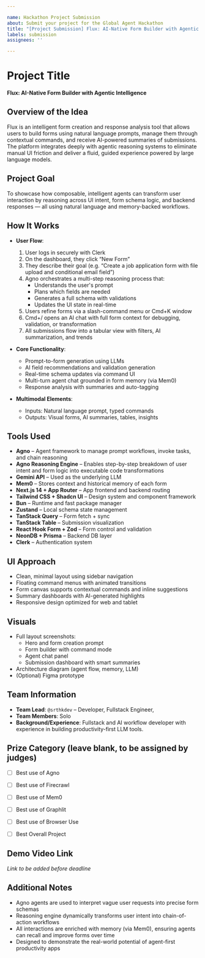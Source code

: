 ```yaml
---

name: Hackathon Project Submission
about: Submit your project for the Global Agent Hackathon
title: "[Project Submission] Flux: AI-Native Form Builder with Agentic Intelligence"
labels: submission
assignees: ''

---
```


# Project Title

**Flux: AI-Native Form Builder with Agentic Intelligence**

## Overview of the Idea

Flux is an intelligent form creation and response analysis tool that allows users to build forms using natural language prompts, manage them through contextual commands, and receive AI-powered summaries of submissions. The platform integrates deeply with agentic reasoning systems to eliminate manual UI friction and deliver a fluid, guided experience powered by large language models.

## Project Goal

To showcase how composable, intelligent agents can transform user interaction by reasoning across UI intent, form schema logic, and backend responses — all using natural language and memory-backed workflows.

## How It Works

- **User Flow**:

  1. User logs in securely with Clerk
  2. On the dashboard, they click “New Form”
  3. They describe their goal (e.g. “Create a job application form with file upload and conditional email field”)
  4. Agno orchestrates a multi-step reasoning process that:
     - Understands the user's prompt
     - Plans which fields are needed
     - Generates a full schema with validations
     - Updates the UI state in real-time
  5. Users refine forms via a slash-command menu or Cmd+K window
  6. Cmd+/ opens an AI chat with full form context for debugging, validation, or transformation
  7. All submissions flow into a tabular view with filters, AI summarization, and trends

- **Core Functionality**:

  - Prompt-to-form generation using LLMs
  - AI field recommendations and validation generation
  - Real-time schema updates via command UI
  - Multi-turn agent chat grounded in form memory (via Mem0)
  - Response analysis with summaries and auto-tagging

- **Multimodal Elements**:

  - Inputs: Natural language prompt, typed commands
  - Outputs: Visual forms, AI summaries, tables, insights

## Tools Used

- **Agno** – Agent framework to manage prompt workflows, invoke tasks, and chain reasoning
- **Agno Reasoning Engine** – Enables step-by-step breakdown of user intent and form logic into executable code transformations
- **Gemini API** – Used as the underlying LLM
- **Mem0** – Stores context and historical memory of each form
- **Next.js 14 + App Router** – App frontend and backend routing
- **Tailwind CSS + Shadcn UI** – Design system and component framework
- **Bun** – Runtime and fast package manager
- **Zustand** – Local schema state management
- **TanStack Query** – Form fetch + sync
- **TanStack Table** – Submission visualization
- **React Hook Form + Zod** – Form control and validation
- **NeonDB + Prisma** – Backend DB layer
- **Clerk** – Authentication system

## UI Approach

- Clean, minimal layout using sidebar navigation
- Floating command menus with animated transitions
- Form canvas supports contextual commands and inline suggestions
- Summary dashboards with AI-generated highlights
- Responsive design optimized for web and tablet

## Visuals

- Full layout screenshots:
  - Hero and form creation prompt
  - Form builder with command mode
  - Agent chat panel
  - Submission dashboard with smart summaries
- Architecture diagram (agent flow, memory, LLM)
- (Optional) Figma prototype

## Team Information

- **Team Lead**: `@srthkdev` – Developer, Fullstack Engineer, 
- **Team Members**: Solo
- **Background/Experience**: Fullstack and AI workflow developer with experience in building productivity-first LLM tools.

## Prize Category (leave blank, to be assigned by judges)
- [ ] Best use of Agno
- [ ] Best use of Firecrawl
- [ ] Best use of Mem0
- [ ] Best use of Graphlit
- [ ] Best use of Browser Use
- [ ] Best Overall Project


## Demo Video Link

*Link to be added before deadline*

## Additional Notes

- Agno agents are used to interpret vague user requests into precise form schemas
- Reasoning engine dynamically transforms user intent into chain-of-action workflows
- All interactions are enriched with memory (via Mem0), ensuring agents can recall and improve forms over time
- Designed to demonstrate the real-world potential of agent-first productivity apps


